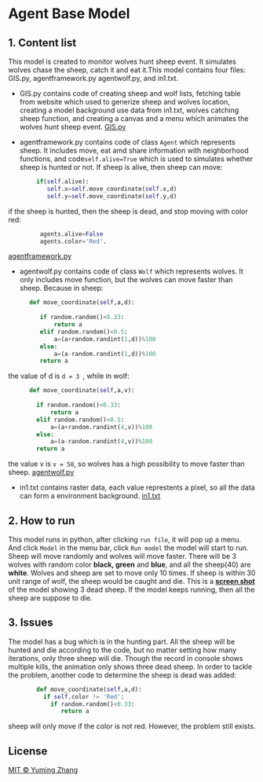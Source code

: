 # Agent Base Model


## 1. Content list
This model is created to monitor wolves hunt sheep event. It simulates wolves chase the sheep, catch it and eat it.This model contains four files: GIS.py, agentframework.py agentwolf.py, and in1.txt.

- GIS.py contains code of creating sheep and wolf lists, fetching table from website which used to generize sheep and wolves location, creating a model background use data from in1.txt, wolves catching sheep function,  and creating a canvas and a menu which animates the wolves hunt sheep event. [GIS.py](GIS.py)

- agentframework.py contains code of class `Agent` which represents sheep. It includes move, eat amd share information with neighborhood functions, and code`self.alive=True` which is used to simulates whether sheep is hunted or not. If sheep is alive, then sheep can move: 
```python
        if(self.alive):
           self.x=self.move_coordinate(self.x,d)
           self.y=self.move_coordinate(self.y,d)
``` 
if the sheep is hunted, then the sheep is dead, and stop moving with color red: 
```python
         agents.alive=False
         agents.color='Red'. 
```
[agentframework.py](agentframework.py)

- agentwolf.py contains code of class `Wolf` which represents wolves. It only includes move function, but the wolves can move faster than sheep. Because in sheep:
    
 ```python 
       def move_coordinate(self,a,d):
     
          if random.random()<0.33:
              return a
          elif random.random()<0.5:
              a=(a+random.randint(1,d))%100
          else:
              a=(a-random.randint(1,d))%100
          return a 
```
 the value of d is `d = 3 `, while in wolf:
  ```python
        def move_coordinate(self,a,v):
       
          if random.random()<0.33:
              return a
          elif random.random()<0.5:
              a=(a+random.randint(4,v))%100
          else:
              a=(a-random.randint(4,v))%100
          return a
```
  the value v is `v = 50`, so wolves has a high possibility to move faster than sheep. [agentwolf.py](agentwolf.py)

- in1.txt contains raster data, each value represtents a pixel, so all the data can form a environment background. [in1.txt](in1.txt)

## 2. How to run
This model runs in python, after clicking `run file`, it will pop up a menu. And click `Model` in the menu bar, click `Run model` the model will start to run. Sheep will move randomly and wolves will move faster. There will be 3 wolves with random color **black, green** and **blue**, and all the sheep(40) are **white**. Wolves and sheep are set to move only 10 times. If sheep is within 30 unit range of wolf, the sheep would be caught and die. This is a **[screen shot](hunting.png)** of the model showing 3 dead sheep. If the model keeps running, then all the sheep are suppose to die.

## 3. Issues
The model has a bug which is in the hunting part. All the sheep will be hunted and die according to the code, but no matter setting how many iterations, only three sheep will die. Though the record in console shows multiple kills, the animation only shows three dead sheep. In order to tackle the problem, another code to determine the sheep is dead was added:
```python
        def move_coordinate(self,a,d):
          if self.color != 'Red':
            if random.random()<0.33:
               return a
```
sheep will only move if the color is not red. However, the problem still exists.

## License
[MIT © Yuming Zhang](LICENSE)


